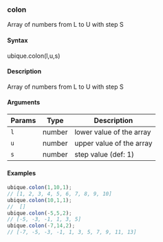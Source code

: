 ### colon

Array of numbers from L to U with step S


#### Syntax

ubique.colon(l,u,s)


#### Description

Array of numbers from L to U with step S  



#### Arguments

|Params|Type|Description
|---------|----|-----------
|`l` | number | lower value of the array
|`u` | number | upper value of the array
|`s` | number | step value (def: 1)


#### Examples

```js
ubique.colon(1,10,1);
// [1, 2, 3, 4, 5, 6, 7, 8, 9, 10]
ubique.colon(10,1,1);
//  []
ubique.colon(-5,5,2);
// [-5, -3, -1, 1, 3, 5]
ubique.colon(-7,14,2);
// [-7, -5, -3, -1, 1, 3, 5, 7, 9, 11, 13]
```

